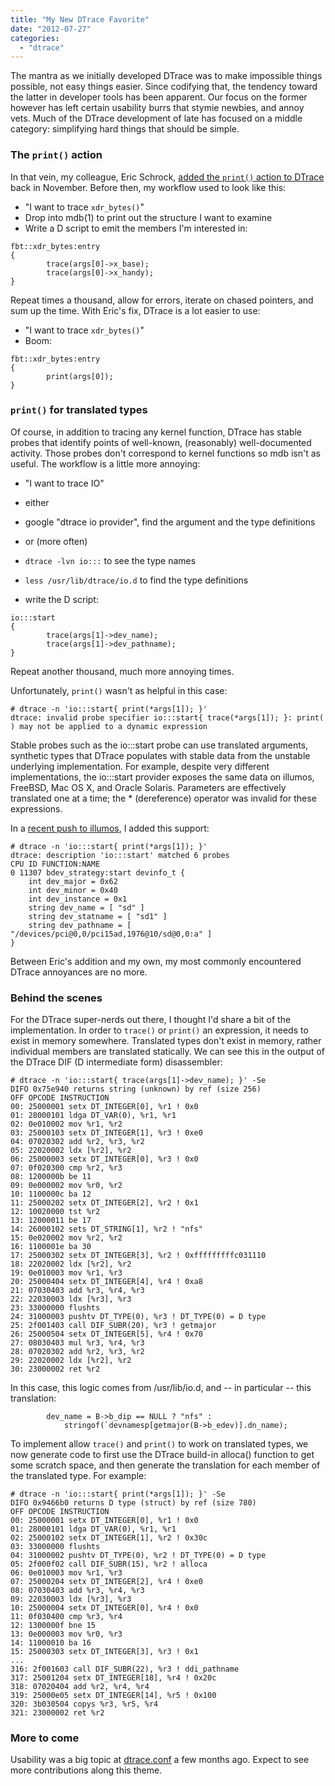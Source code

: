 ```yaml
---
title: "My New DTrace Favorite"
date: "2012-07-27"
categories: 
  - "dtrace"
---
```


The mantra as we initially developed DTrace was to make impossible things possible, not easy things easier. Since codifying that, the tendency toward the latter in developer tools has been apparent. Our focus on the former however has left certain usability burrs that stymie newbies, and annoy vets. Much of the DTrace development of late has focused on a middle category: simplifying hard things that should be simple.

### The `print()` action

In that vein, my colleague, Eric Schrock, [added the `print()` action to DTrace](http://dtrace.org/blogs/eschrock/2011/10/26/your-mdb-fell-into-my-dtrace/) back in November. Before then, my workflow used to look like this:

- "I want to trace `xdr_bytes()`"
- Drop into mdb(1) to print out the structure I want to examine
- Write a D script to emit the members I'm interested in:

```
fbt::xdr_bytes:entry
{
        trace(args[0]->x_base);
        trace(args[0]->x_handy);
}
```

Repeat times a thousand, allow for errors, iterate on chased pointers, and sum up the time. With Eric's fix, DTrace is a lot easier to use:

- "I want to trace `xdr_bytes()`"
- Boom:

```
fbt::xdr_bytes:entry
{
        print(args[0]);
}
```

### `print()` for translated types

Of course, in addition to tracing any kernel function, DTrace has stable probes that identify points of well-known, (reasonably) well-documented activity. Those probes don't correspond to kernel functions so mdb isn't as useful. The workflow is a little more annoying:

- "I want to trace IO"
- either

- google "dtrace io provider", find the argument and the type definitions

- or (more often)

- `dtrace -lvn io:::` to see the type names
- `less /usr/lib/dtrace/io.d` to find the type definitions

- write the D script:

```
io:::start
{
        trace(args[1]->dev_name);
        trace(args[1]->dev_pathname);
}
```

Repeat another thousand, much more annoying times.

Unfortunately, `print()` wasn't as helpful in this case:

```
# dtrace -n 'io:::start{ print(*args[1]); }'
dtrace: invalid probe specifier io:::start{ trace(*args[1]); }: print( ) may not be applied to a dynamic expression
```

Stable probes such as the io:::start probe can use translated arguments, synthetic types that DTrace populates with stable data from the unstable underlying implementation. For example, despite very different implementations, the io:::start provider exposes the same data on illumos, FreeBSD, Mac OS X, and Oracle Solaris. Parameters are effectively translated one at a time; the \* (dereference) operator was invalid for these expressions.

In a [recent push to illumos](https://github.com/illumos/illumos-gate/commit/e5803b76927480e8f9b67b22201c484ccf4c2bcf), I added this support:

```
# dtrace -n 'io:::start{ print(*args[1]); }'
dtrace: description 'io:::start' matched 6 probes
CPU ID FUNCTION:NAME
0 11307 bdev_strategy:start devinfo_t {
    int dev_major = 0x62
    int dev_minor = 0x40
    int dev_instance = 0x1
    string dev_name = [ "sd" ]
    string dev_statname = [ "sd1" ]
    string dev_pathname = [ "/devices/pci@0,0/pci15ad,1976@10/sd@0,0:a" ]
}
```

Between Eric's addition and my own, my most commonly encountered DTrace annoyances are no more.

### Behind the scenes

For the DTrace super-nerds out there, I thought I'd share a bit of the implementation. In order to `trace()` or `print()` an expression, it needs to exist in memory somewhere. Translated types don't exist in memory, rather individual members are translated statically. We can see this in the output of the DTrace DIF (D intermediate form) disassembler:

```
# dtrace -n 'io:::start{ trace(args[1]->dev_name); }' -Se
DIFO 0x75e940 returns string (unknown) by ref (size 256)
OFF OPCODE INSTRUCTION
00: 25000001 setx DT_INTEGER[0], %r1 ! 0x0
01: 28000101 ldga DT_VAR(0), %r1, %r1
02: 0e010002 mov %r1, %r2
03: 25000103 setx DT_INTEGER[1], %r3 ! 0xe0
04: 07020302 add %r2, %r3, %r2
05: 22020002 ldx [%r2], %r2
06: 25000003 setx DT_INTEGER[0], %r3 ! 0x0
07: 0f020300 cmp %r2, %r3
08: 1200000b be 11
09: 0e000002 mov %r0, %r2
10: 1100000c ba 12
11: 25000202 setx DT_INTEGER[2], %r2 ! 0x1
12: 10020000 tst %r2
13: 12000011 be 17
14: 26000102 sets DT_STRING[1], %r2 ! "nfs"
15: 0e020002 mov %r2, %r2
16: 1100001e ba 30
17: 25000302 setx DT_INTEGER[3], %r2 ! 0xfffffffffc031110
18: 22020002 ldx [%r2], %r2
19: 0e010003 mov %r1, %r3
20: 25000404 setx DT_INTEGER[4], %r4 ! 0xa8
21: 07030403 add %r3, %r4, %r3
22: 22030003 ldx [%r3], %r3
23: 33000000 flushts
24: 31000003 pushtv DT_TYPE(0), %r3 ! DT_TYPE(0) = D type
25: 2f001403 call DIF_SUBR(20), %r3 ! getmajor
26: 25000504 setx DT_INTEGER[5], %r4 ! 0x70
27: 08030403 mul %r3, %r4, %r3
28: 07020302 add %r2, %r3, %r2
29: 22020002 ldx [%r2], %r2
30: 23000002 ret %r2
```

In this case, this logic comes from /usr/lib/io.d, and -- in particular -- this translation:

```
        dev_name = B->b_dip == NULL ? "nfs" :
            stringof(`devnamesp[getmajor(B->b_edev)].dn_name);
```

To implement allow `trace()` and `print()` to work on translated types, we now generate code to first use the DTrace build-in alloca() function to get some scratch space, and then generate the translation for each member of the translated type. For example:

```
# dtrace -n 'io:::start{ print(*args[1]); }' -Se
DIFO 0x9466b0 returns D type (struct) by ref (size 780)
OFF OPCODE INSTRUCTION
00: 25000001 setx DT_INTEGER[0], %r1 ! 0x0
01: 28000101 ldga DT_VAR(0), %r1, %r1
02: 25000102 setx DT_INTEGER[1], %r2 ! 0x30c
03: 33000000 flushts
04: 31000002 pushtv DT_TYPE(0), %r2 ! DT_TYPE(0) = D type
05: 2f000f02 call DIF_SUBR(15), %r2 ! alloca
06: 0e010003 mov %r1, %r3
07: 25000204 setx DT_INTEGER[2], %r4 ! 0xe0
08: 07030403 add %r3, %r4, %r3
09: 22030003 ldx [%r3], %r3
10: 25000004 setx DT_INTEGER[0], %r4 ! 0x0
11: 0f030400 cmp %r3, %r4
12: 1300000f bne 15
13: 0e000003 mov %r0, %r3
14: 11000010 ba 16
15: 25000303 setx DT_INTEGER[3], %r3 ! 0x1
...
316: 2f001603 call DIF_SUBR(22), %r3 ! ddi_pathname
317: 25001204 setx DT_INTEGER[18], %r4 ! 0x20c
318: 07020404 add %r2, %r4, %r4
319: 25000e05 setx DT_INTEGER[14], %r5 ! 0x100
320: 3b030504 copys %r3, %r5, %r4
321: 23000002 ret %r2
```

### More to come

Usability was a big topic at [dtrace.conf](http://dtrace.org/blogs/ahl/2012/04/09/dtrace-conf12-wrap-up/) a few months ago. Expect to see more contributions along this theme.
